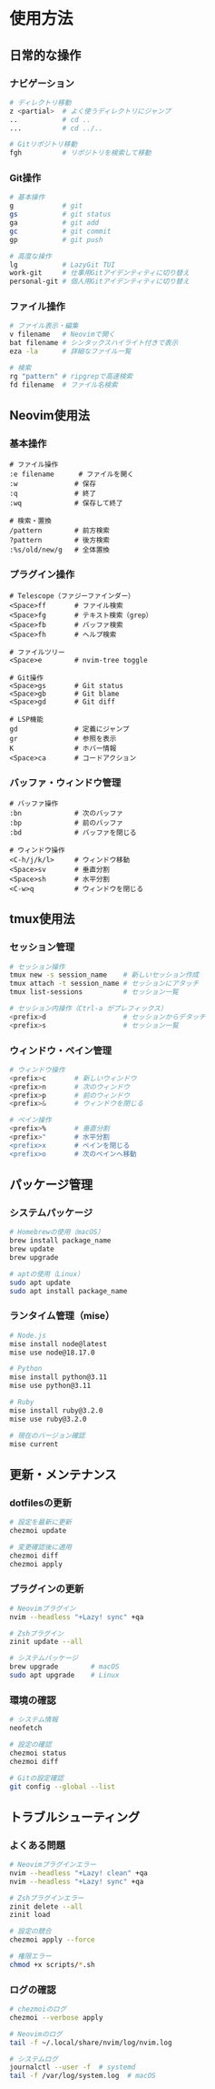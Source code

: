 # 使用方法

## 日常的な操作

### ナビゲーション

```bash
# ディレクトリ移動
z <partial>  # よく使うディレクトリにジャンプ
..           # cd ..
...          # cd ../..

# Gitリポジトリ移動
fgh          # リポジトリを検索して移動
```

### Git操作

```bash
# 基本操作
g            # git
gs           # git status
ga           # git add
gc           # git commit
gp           # git push

# 高度な操作
lg           # LazyGit TUI
work-git     # 仕事用Gitアイデンティティに切り替え
personal-git # 個人用Gitアイデンティティに切り替え
```

### ファイル操作

```bash
# ファイル表示・編集
v filename   # Neovimで開く
bat filename # シンタックスハイライト付きで表示
eza -la      # 詳細なファイル一覧

# 検索
rg "pattern" # ripgrepで高速検索
fd filename  # ファイル名検索
```

## Neovim使用法

### 基本操作

```vim
# ファイル操作
:e filename      # ファイルを開く
:w              # 保存
:q              # 終了
:wq             # 保存して終了

# 検索・置換
/pattern        # 前方検索
?pattern        # 後方検索
:%s/old/new/g   # 全体置換
```

### プラグイン操作

```vim
# Telescope（ファジーファインダー）
<Space>ff       # ファイル検索
<Space>fg       # テキスト検索（grep）
<Space>fb       # バッファ検索
<Space>fh       # ヘルプ検索

# ファイルツリー
<Space>e        # nvim-tree toggle

# Git操作
<Space>gs       # Git status
<Space>gb       # Git blame
<Space>gd       # Git diff

# LSP機能
gd              # 定義にジャンプ
gr              # 参照を表示
K               # ホバー情報
<Space>ca       # コードアクション
```

### バッファ・ウィンドウ管理

```vim
# バッファ操作
:bn             # 次のバッファ
:bp             # 前のバッファ
:bd             # バッファを閉じる

# ウィンドウ操作
<C-h/j/k/l>     # ウィンドウ移動
<Space>sv       # 垂直分割
<Space>sh       # 水平分割
<C-w>q          # ウィンドウを閉じる
```

## tmux使用法

### セッション管理

```bash
# セッション操作
tmux new -s session_name    # 新しいセッション作成
tmux attach -t session_name # セッションにアタッチ
tmux list-sessions          # セッション一覧

# セッション内操作（Ctrl-a がプレフィックス）
<prefix>d                   # セッションからデタッチ
<prefix>s                   # セッション一覧
```

### ウィンドウ・ペイン管理

```bash
# ウィンドウ操作
<prefix>c       # 新しいウィンドウ
<prefix>n       # 次のウィンドウ
<prefix>p       # 前のウィンドウ
<prefix>&       # ウィンドウを閉じる

# ペイン操作
<prefix>%       # 垂直分割
<prefix>"       # 水平分割
<prefix>x       # ペインを閉じる
<prefix>o       # 次のペインへ移動
```

## パッケージ管理

### システムパッケージ

```bash
# Homebrewの使用（macOS）
brew install package_name
brew update
brew upgrade

# aptの使用（Linux）
sudo apt update
sudo apt install package_name
```

### ランタイム管理（mise）

```bash
# Node.js
mise install node@latest
mise use node@18.17.0

# Python
mise install python@3.11
mise use python@3.11

# Ruby
mise install ruby@3.2.0
mise use ruby@3.2.0

# 現在のバージョン確認
mise current
```

## 更新・メンテナンス

### dotfilesの更新

```bash
# 設定を最新に更新
chezmoi update

# 変更確認後に適用
chezmoi diff
chezmoi apply
```

### プラグインの更新

```bash
# Neovimプラグイン
nvim --headless "+Lazy! sync" +qa

# Zshプラグイン
zinit update --all

# システムパッケージ
brew upgrade        # macOS
sudo apt upgrade    # Linux
```

### 環境の確認

```bash
# システム情報
neofetch

# 設定の確認
chezmoi status
chezmoi diff

# Gitの設定確認
git config --global --list
```

## トラブルシューティング

### よくある問題

```bash
# Neovimプラグインエラー
nvim --headless "+Lazy! clean" +qa
nvim --headless "+Lazy! sync" +qa

# Zshプラグインエラー
zinit delete --all
zinit load

# 設定の競合
chezmoi apply --force

# 権限エラー
chmod +x scripts/*.sh
```

### ログの確認

```bash
# chezmoiのログ
chezmoi --verbose apply

# Neovimのログ
tail -f ~/.local/share/nvim/log/nvim.log

# システムログ
journalctl --user -f  # systemd
tail -f /var/log/system.log  # macOS
``` 